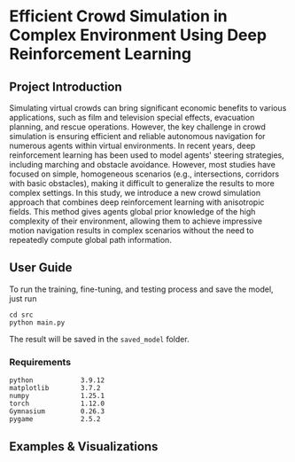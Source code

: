 # Efficient Crowd Simulation in Complex Environment Using Deep Reinforcement Learning

## Project Introduction

Simulating virtual crowds can bring significant economic benefits to various applications, such as film and television special effects, evacuation planning, and rescue operations. However, the key challenge in crowd simulation is ensuring efficient and reliable autonomous navigation for numerous agents within virtual environments. In recent years, deep reinforcement learning has been used to model agents' steering strategies, including marching and obstacle avoidance. However, most studies have focused on simple, homogeneous scenarios (e.g., intersections, corridors with basic obstacles), making it difficult to generalize the results to more complex settings. In this study, we introduce a new crowd simulation approach that combines deep reinforcement learning with anisotropic fields. This method gives agents global prior knowledge of the high complexity of their environment, allowing them to achieve impressive motion navigation results in complex scenarios without the need to repeatedly compute global path information.

## User Guide
To run the training, fine-tuning, and testing process and save the model, just run 
```
cd src
python main.py
```
The result will be saved in the `saved_model` folder.
### Requirements
```
python            3.9.12
matplotlib        3.7.2
numpy             1.25.1
torch             1.12.0
Gymnasium         0.26.3
pygame            2.5.2
```

## Examples & Visualizations

